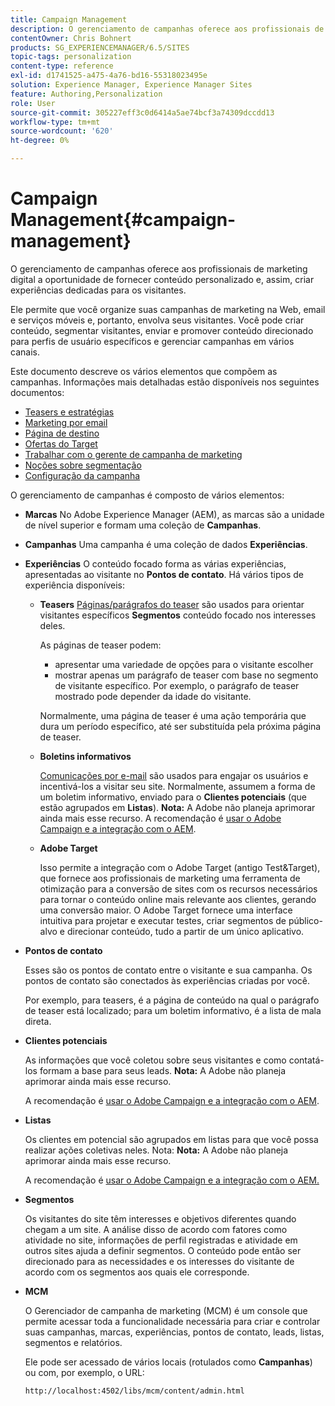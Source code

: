 ```yaml
---
title: Campaign Management
description: O gerenciamento de campanhas oferece aos profissionais de marketing digital a oportunidade de fornecer conteúdo personalizado e, assim, criar experiências dedicadas para os visitantes. Ele permite que você organize suas campanhas de marketing na Web, email e serviços móveis e, portanto, envolva seus visitantes.
contentOwner: Chris Bohnert
products: SG_EXPERIENCEMANAGER/6.5/SITES
topic-tags: personalization
content-type: reference
exl-id: d1741525-a475-4a76-bd16-55318023495e
solution: Experience Manager, Experience Manager Sites
feature: Authoring,Personalization
role: User
source-git-commit: 305227eff3c0d6414a5ae74bcf3a74309dccdd13
workflow-type: tm+mt
source-wordcount: '620'
ht-degree: 0%

---
```



# Campaign Management{#campaign-management}

O gerenciamento de campanhas oferece aos profissionais de marketing digital a oportunidade de fornecer conteúdo personalizado e, assim, criar experiências dedicadas para os visitantes.

Ele permite que você organize suas campanhas de marketing na Web, email e serviços móveis e, portanto, envolva seus visitantes. Você pode criar conteúdo, segmentar visitantes, enviar e promover conteúdo direcionado para perfis de usuário específicos e gerenciar campanhas em vários canais.

Este documento descreve os vários elementos que compõem as campanhas. Informações mais detalhadas estão disponíveis nos seguintes documentos:

* [Teasers e estratégias](/help/sites-classic-ui-authoring/classic-personalization-campaigns-teasers-strategy.md)
* [Marketing por email](/help/sites-classic-ui-authoring/classic-personalization-campaigns-email.md)
* [Página de destino](/help/sites-classic-ui-authoring/classic-personalization-campaigns-landingpage.md)
* [Ofertas do Target](/help/sites-classic-ui-authoring/classic-personalization-campaigns-target-offers.md)
* [Trabalhar com o gerente de campanha de marketing](/help/sites-classic-ui-authoring/classic-personalization-campaigns-mktg-manager.md)
* [Noções sobre segmentação](/help/sites-classic-ui-authoring/classic-personalization-campaigns-segmentation.md)
* [Configuração da campanha](/help/sites-classic-ui-authoring/classic-personalization-campaigns-setting-up-your.md)

O gerenciamento de campanhas é composto de vários elementos:

* **Marcas**
No Adobe Experience Manager (AEM), as marcas são a unidade de nível superior e formam uma coleção de **Campanhas**.

* **Campanhas**
Uma campanha é uma coleção de dados **Experiências**.

* **Experiências**
O conteúdo focado forma as várias experiências, apresentadas ao visitante no **Pontos de contato**. Há vários tipos de experiência disponíveis:

   * **Teasers**
     [Páginas/parágrafos do teaser](#teasers) são usados para orientar visitantes específicos **Segmentos** conteúdo focado nos interesses deles.

     As páginas de teaser podem:

      * apresentar uma variedade de opções para o visitante escolher
      * mostrar apenas um parágrafo de teaser com base no segmento de visitante específico. Por exemplo, o parágrafo de teaser mostrado pode depender da idade do visitante.

     Normalmente, uma página de teaser é uma ação temporária que dura um período específico, até ser substituída pela próxima página de teaser.

   * **Boletins informativos**

     [Comunicações por e-mail](#emailmarketing) são usados para engajar os usuários e incentivá-los a visitar seu site. Normalmente, assumem a forma de um boletim informativo, enviado para o **Clientes potenciais** (que estão agrupados em **Listas**). **Nota:** A Adobe não planeja aprimorar ainda mais esse recurso. A recomendação é [usar o Adobe Campaign e a integração com o AEM](/help/sites-administering/campaign.md).

   * **Adobe Target**

     Isso permite a integração com o Adobe Target (antigo Test&amp;Target), que fornece aos profissionais de marketing uma ferramenta de otimização para a conversão de sites com os recursos necessários para tornar o conteúdo online mais relevante aos clientes, gerando uma conversão maior. O Adobe Target fornece uma interface intuitiva para projetar e executar testes, criar segmentos de público-alvo e direcionar conteúdo, tudo a partir de um único aplicativo.

* **Pontos de contato**

  Esses são os pontos de contato entre o visitante e sua campanha. Os pontos de contato são conectados às experiências criadas por você.

  Por exemplo, para teasers, é a página de conteúdo na qual o parágrafo de teaser está localizado; para um boletim informativo, é a lista de mala direta.

* **Clientes potenciais**

  As informações que você coletou sobre seus visitantes e como contatá-los formam a base para seus leads. **Nota:** A Adobe não planeja aprimorar ainda mais esse recurso.

  A recomendação é [usar o Adobe Campaign e a integração com o AEM](/help/sites-administering/campaign.md).

* **Listas**

  Os clientes em potencial são agrupados em listas para que você possa realizar ações coletivas neles. Nota: **Nota:** A Adobe não planeja aprimorar ainda mais esse recurso.

  A recomendação é [usar o Adobe Campaign e a integração com o AEM.](/help/sites-administering/campaign.md)

* **Segmentos**

  Os visitantes do site têm interesses e objetivos diferentes quando chegam a um site. A análise disso de acordo com fatores como atividade no site, informações de perfil registradas e atividade em outros sites ajuda a definir segmentos. O conteúdo pode então ser direcionado para as necessidades e os interesses do visitante de acordo com os segmentos aos quais ele corresponde.

* **MCM**

  O Gerenciador de campanha de marketing (MCM) é um console que permite acessar toda a funcionalidade necessária para criar e controlar suas campanhas, marcas, experiências, pontos de contato, leads, listas, segmentos e relatórios.

  Ele pode ser acessado de vários locais (rotulados como **Campanhas**) ou com, por exemplo, o URL:

  `http://localhost:4502/libs/mcm/content/admin.html`
